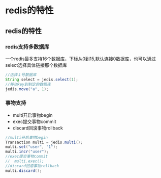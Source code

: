 # redis的特性

## redis的特性

### redis支持多数据库

一个redis最多支持16个数据库，下标从0到15,默认连接0数据库，也可以通过select选择具体链接那个数据库

```java
//选择１号数据库
String select = jedis.select(1);
//移动key到制定的数据库
jedis.move("a", 1);
```

### 事物支持

- multi开启事物begin
- exec提交事物commit
- discard回滚事物rollback
		
```java
//multi开启事物begin
Transaction multi = jedis.multi();
multi.set("user", "1");
multi.incr("user");
//exec提交事物commit
//	multi.exec();
//discard回滚事物rollback
multi.discard();
```

